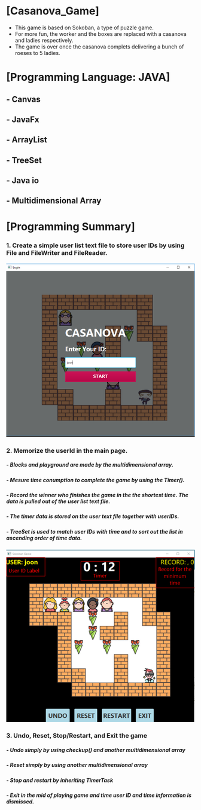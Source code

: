 # [Casanova_Game]
  - This game is based on Sokoban, a type of puzzle game.
  - For more fun, the worker and the boxes are replaced with a casanova and ladies respectively.
  - The game is over once the casanova complets delivering a bunch of roeses to 5 ladies. 

# [Programming Language: JAVA]
  ## - Canvas
  ## - JavaFx
  ## - ArrayList
  ## - TreeSet
  ## - Java io
  ## - Multidimensional Array

# [Programming Summary]
### 1. Create a simple user list text file to store user IDs by using File and FileWriter and FileReader.
##### ![Login Page](/images/c1.PNG)

### 2. Memorize the userId in the main page. 
#####    - Blocks and playground are made by the multidimensional array.
#####    - Mesure time conumption to complete the game by using the Timer().
#####    - Record the winner who finishes the game in the the shortest time. The data is pulled out of the user list text file.
#####    - The timer data is stored on the user text file together with userIDs. 
#####    - TreeSet is used to match user IDs with time and to sort out the list in ascending order of time data.
##### ![Main game page](/images/c2.PNG)

### 3. Undo, Reset, Stop/Restart, and Exit the game
#####    - Undo simply by using checkup() and another multidimensional array
#####    - Reset simply by using another multidimensional array
#####    - Stop and restart by inheriting TimerTask
#####    - Exit in the mid of playing game and time user ID and time information is dismissed.







  
  
 
